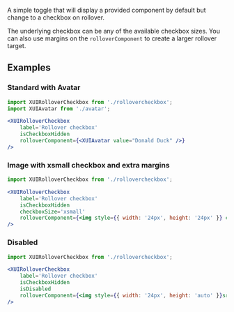 A simple toggle that will display a provided component by default but change to a checkbox on rollover.

The underlying checkbox can be any of the available checkbox sizes. You can also use margins on the `rolloverComponent` to create a larger rollover target.

## Examples

### Standard with Avatar

```jsx harmony
import XUIRolloverCheckbox from './rollovercheckbox';
import XUIAvatar from './avatar';

<XUIRolloverCheckbox
	label='Rollover checkbox'
	isCheckboxHidden
	rolloverComponent={<XUIAvatar value="Donald Duck" />}
/>
```

### Image with xsmall checkbox and extra margins

```jsx harmony
import XUIRolloverCheckbox from './rollovercheckbox';

<XUIRolloverCheckbox
	label='Rollover checkbox'
	isCheckboxHidden
	checkboxSize='xsmall'
	rolloverComponent={<img style={{ width: '24px', height: '24px' }} className="xui-margin" src="https://xui.xero.com/static/xpert-avatar.png" role="presentation" />}
/>
```

### Disabled

```jsx harmony
import XUIRolloverCheckbox from './rollovercheckbox';

<XUIRolloverCheckbox
	label='Rollover checkbox'
	isCheckboxHidden
	isDisabled
	rolloverComponent={<img style={{ width: '24px', height: 'auto' }}src="https://xui.xero.com/static/xpert-avatar.png" role="presentation"/>}
/>
```
